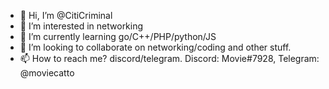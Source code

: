 - 👋 Hi, I’m @CitiCriminal
- 👀 I’m interested in networking
- 🌱 I’m currently learning go/C++/PHP/python/JS
- 💞️ I’m looking to collaborate on networking/coding and other stuff.
- 📫 How to reach me? discord/telegram. Discord: Movie#7928, Telegram: @moviecatto

<!---
CitiCriminal/CitiCriminal is a ✨ special ✨ repository because its `README.md` (this file) appears on your GitHub profile.
You can click the Preview link to take a look at your changes.
--->
